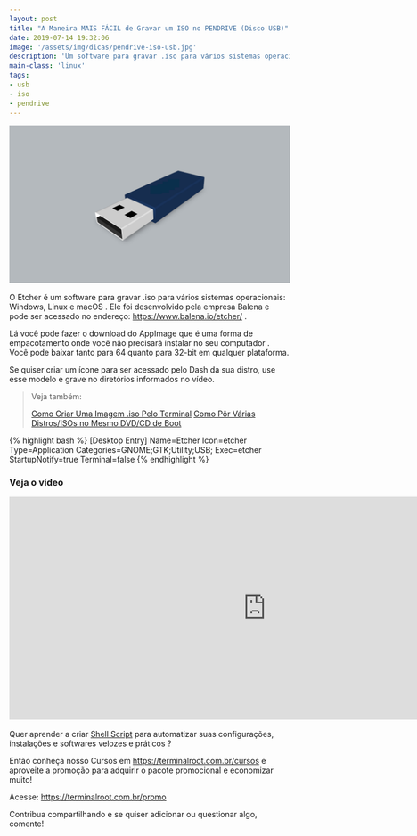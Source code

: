 ```yaml
---
layout: post
title: "A Maneira MAIS FÁCIL de Gravar um ISO no PENDRIVE (Disco USB)"
date: 2019-07-14 19:32:06
image: '/assets/img/dicas/pendrive-iso-usb.jpg'
description: 'Um software para gravar .iso para vários sistemas operacionais'
main-class: 'linux'
tags:
- usb
- iso
- pendrive
---
```


![USB Pendrive ISO](/assets/img/dicas/pendrive-iso-usb.jpg)

O Etcher é um software para gravar .iso para vários sistemas operacionais:
Windows, Linux e macOS . Ele foi desenvolvido pela empresa Balena e pode ser
acessado no endereço: <https://www.balena.io/etcher/> .

Lá você pode fazer o download do AppImage que é uma forma de empacotamento
onde você não precisará instalar no seu computador . Você pode baixar tanto
para 64 quanto para 32-bit em qualquer plataforma.

Se quiser criar um ícone para ser acessado pelo Dash da sua distro, use esse modelo e grave no diretórios informados no vídeo.

> Veja também:
> 
> [Como Criar Uma Imagem .iso Pelo Terminal](https://terminalroot.com.br/2017/10/como-criar-uma-imagem-iso-pelo-terminal.html)
> [Como Pôr Várias Distros/ISOs no Mesmo DVD/CD de Boot](https://terminalroot.com.br/2017/09/como-por-varias-distros-isos-no-mesmo-dvd-cd-de-boot.html)

{% highlight bash %}
[Desktop Entry]
Name=Etcher
Icon=etcher
Type=Application
Categories=GNOME;GTK;Utility;USB;
Exec=etcher
StartupNotify=true
Terminal=false
{% endhighlight %}

### Veja o vídeo

<script async src="https://pagead2.googlesyndication.com/pagead/js/adsbygoogle.js"></script>
<!-- Informat -->
<ins class="adsbygoogle"
     style="display:block"
     data-ad-client="ca-pub-2838251107855362"
     data-ad-slot="2327980059"
     data-ad-format="auto"
     data-full-width-responsive="true"></ins>
<script>
(adsbygoogle = window.adsbygoogle || []).push({});
</script>

<iframe width="920" height="400" src="https://www.youtube.com/embed/eLaUVWwShDI" frameborder="0" allow="accelerometer; autoplay; encrypted-media; gyroscope; picture-in-picture" allowfullscreen></iframe>

Quer aprender a criar [Shell Script](http://cse.google.com.br/cse?cx=004473188612396442360:qs2ekmnkweq&q=Bash) para automatizar suas configurações, instalações e softwares velozes e práticos ?

Então conheça nosso Cursos em <https://terminalroot.com.br/cursos> e aproveite a promoção para adquirir o pacote promocional e economizar muito!

Acesse: <https://terminalroot.com.br/promo>

Contribua compartilhando e se quiser adicionar ou questionar algo, comente!



